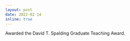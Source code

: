 ```yaml
---
layout: post
date: 2022-02-14
inline: true
---
```


Awarded the David T. Spalding Graduate Teaching Award.